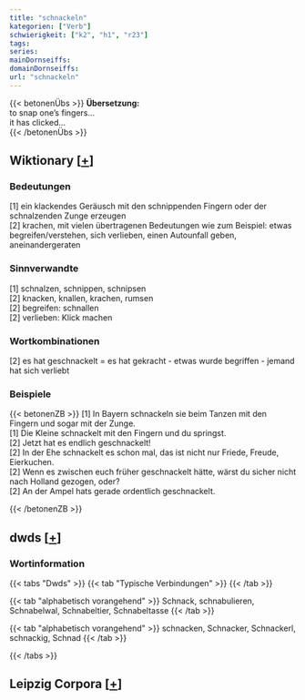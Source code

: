 ```yaml
---
title: "schnackeln"
kategorien: ["Verb"]
schwierigkeit: ["k2", "h1", "r23"]
tags:
series:
mainDornseiffs:
domainDornseiffs:
url: "schnackeln"
---
```


{{< betonenÜbs >}}
**Übersetzung:**  
to snap one’s fingers...  
it has clicked...  
{{< /betonenÜbs >}}

## Wiktionary [[+](https://de.wiktionary.org/wiki/schnackeln)]

### Bedeutungen
[1] ein klackendes Geräusch mit den schnippenden Fingern oder der schnalzenden Zunge erzeugen  
[2] krachen, mit vielen übertragenen Bedeutungen wie zum Beispiel: etwas begreifen/verstehen, sich verlieben, einen Autounfall geben, aneinandergeraten  

### Sinnverwandte
[1] schnalzen, schnippen, schnipsen  
[2] knacken, knallen, krachen, rumsen  
[2] begreifen: schnallen  
[2] verlieben: Klick machen  

### Wortkombinationen
[2] es hat geschnackelt = es hat gekracht - etwas wurde begriffen - jemand hat sich verliebt  

### Beispiele
{{< betonenZB >}}
[1] In Bayern schnackeln sie beim Tanzen mit den Fingern und sogar mit der Zunge.  
[1] Die Kleine schnackelt mit den Fingern und du springst.  
[2] Jetzt hat es endlich geschnackelt!  
[2] In der Ehe schnackelt es schon mal, das ist nicht nur Friede, Freude, Eierkuchen.  
[2] Wenn es zwischen euch früher geschnackelt hätte, wärst du sicher nicht nach Holland gezogen, oder?  
[2] An der Ampel hats gerade ordentlich geschnackelt.  

{{< /betonenZB >}}


## dwds [[+](https://www.dwds.de/wb/schnackeln)]

### Wortinformation
{{< tabs "Dwds" >}}
{{< tab "Typische Verbindungen" >}}
{{< /tab >}}

{{< tab "alphabetisch vorangehend" >}}
Schnack, schnabulieren, Schnabelwal, Schnabeltier, Schnabeltasse
{{< /tab >}}

{{< tab "alphabetisch vorangehend" >}}
schnacken, Schnacker, Schnackerl, schnackig, Schnad
{{< /tab >}}

{{< /tabs >}}

## Leipzig Corpora [[+](https://corpora.uni-leipzig.de/en/res?word=schnackeln&corpusId=deu_newscrawl-public_2018)]

